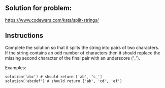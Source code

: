 ## Solution for problem:

https://www.codewars.com/kata/split-strings/

## Instructions

Complete the solution so that it splits the string 
into pairs of two characters. 
If the string contains an odd number of 
characters then it should replace
the missing second character of the final pair 
with an underscore ('_').

Examples:

```
solution('abc') # should return ['ab', 'c_']
solution('abcdef') # should return ['ab', 'cd', 'ef']
```
